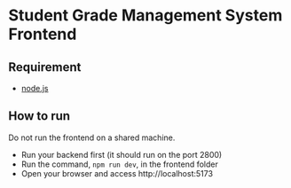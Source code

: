 # Student Grade Management System Frontend

## Requirement

- [node.js](https://nodejs.org/en)

## How to run

Do not run the frontend on a shared machine.

- Run your backend first (it should run on the port 2800)
- Run the command, `npm run dev`, in the frontend folder
- Open your browser and access http://localhost:5173
